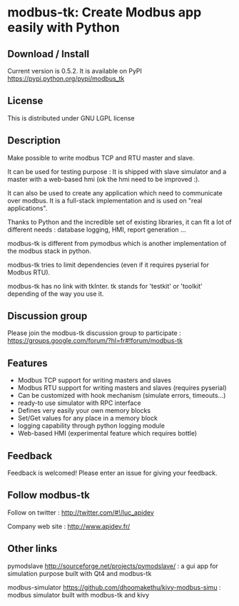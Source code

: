 modbus-tk: Create Modbus app easily with Python
=================================================

Download / Install
------------------------------------
Current version is 0.5.2. It is available on PyPI https://pypi.python.org/pypi/modbus_tk

License
------------------------------------
This is distributed under GNU LGPL license

Description
------------------------------------
Make possible to write modbus TCP and RTU master and slave.

It can be used for testing purpose : It is shipped with slave simulator and a master with a web-based hmi (ok the hmi need to be improved :).

It can also be used to create any application which need to communicate over modbus. It is a full-stack implementation and is used on "real applications".

Thanks to Python and the incredible set of existing libraries, it can fit a lot of different needs : database logging, HMI, report generation ...

modbus-tk is different from pymodbus which is another implementation of the modbus stack in python.

modbus-tk tries to limit dependencies (even if it requires pyserial for Modbus RTU).

modbus-tk has no link with tkInter. tk stands for 'testkit' or 'toolkit' depending of the way you use it.

Discussion group
------------------------------------
Please join the modbus-tk discussion group to participate : https://groups.google.com/forum/?hl=fr#!forum/modbus-tk

Features
------------------------------------
* Modbus TCP support for writing masters and slaves
* Modbus RTU support for writing masters and slaves (requires pyserial)
* Can be customized with hook mechanism (simulate errors, timeouts...)
* ready-to use simulator with RPC interface
* Defines very easily your own memory blocks
* Set/Get values for any place in a memory block
* logging capability through python logging module
* Web-based HMI (experimental feature which requires bottle)

Feedback
------------------------------------
Feedback is welcomed! Please enter an issue for giving your feedback.

Follow modbus-tk
------------------------------------
Follow on twitter : http://twitter.com/#!/luc_apidev

Company web site : <http://www.apidev.fr/>

Other links
------------------------------------
pymodslave http://sourceforge.net/projects/pymodslave/ : a gui app for simulation purpose built with Qt4 and modbus-tk

modbus-simulator https://github.com/dhoomakethu/kivy-modbus-simu : modbus simulator built with modbus-tk and kivy
